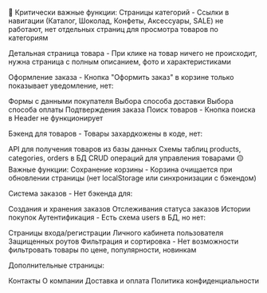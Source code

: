 🔴 Критически важные функции:
Страницы категорий - Ссылки в навигации (Каталог, Шоколад, Конфеты, Аксессуары, SALE) не работают, нет отдельных страниц для просмотра товаров по категориям

Детальная страница товара - При клике на товар ничего не происходит, нужна страница с полным описанием, фото и характеристиками

Оформление заказа - Кнопка "Оформить заказ" в корзине только показывает уведомление, нет:

Формы с данными покупателя
Выбора способа доставки
Выбора способа оплаты
Подтверждения заказа
Поиск товаров - Кнопка поиска в Header не функционирует

Бэкенд для товаров - Товары захардкожены в коде, нет:

API для получения товаров из базы данных
Схемы таблиц products, categories, orders в БД
CRUD операций для управления товарами
🟡 Важные функции:
Сохранение корзины - Корзина очищается при обновлении страницы (нет localStorage или синхронизации с бэкендом)

Система заказов - Нет бэкенда для:

Создания и хранения заказов
Отслеживания статуса заказов
Истории покупок
Аутентификация - Есть схема users в БД, но нет:

Страницы входа/регистрации
Личного кабинета пользователя
Защищенных роутов
Фильтрация и сортировка - Нет возможности фильтровать товары по цене, популярности, новинкам

Дополнительные страницы:

Контакты
О компании
Доставка и оплата
Политика конфиденциальности